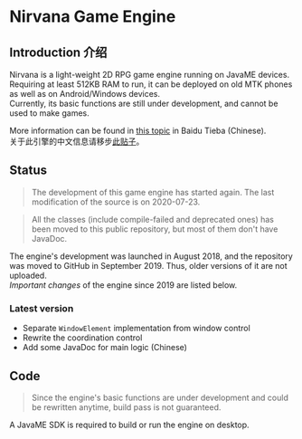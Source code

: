 # Nirvana Game Engine

## Introduction 介绍

Nirvana is a light-weight 2D RPG game engine running on JavaME devices. Requiring at least 512KB RAM to run, it can be deployed on old MTK phones as well as on Android/Windows devices.  
Currently, its basic functions are still under development, and cannot be used to make games.

More information can be found in [this topic](https://tieba.baidu.com/p/5905925560) in Baidu Tieba (Chinese).  
关于此引擎的中文信息请移步[此贴子](https://tieba.baidu.com/p/5905925560)。

## Status

> The development of this game engine has started again.
> The last modification of the source is on 2020-07-23.

> All the classes (include compile-failed and deprecated ones) has been moved to this public repository, but most of them don't have JavaDoc.

The engine's development was launched in August 2018, and the repository was moved to GitHub in September 2019. Thus, older versions of it are not uploaded.  
*Important changes* of the engine since 2019 are listed below.

### Latest version
* Separate `WindowElement` implementation from window control
* Rewrite the coordination control
* Add some JavaDoc for main logic (Chinese)

## Code

> Since the engine's basic functions are under development and could be rewritten anytime, build pass is not guaranteed.

A JavaME SDK is required to build or run the engine on desktop.
